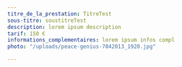 ```yaml
---
titre_de_la_prestation: TitreTest
sous-titre: soustitreTest
description: lorem ipsum description
tarif: 150 €
informations_complementaires: lorem ipsum infos compl
photo: "/uploads/peace-genius-7042013_1920.jpg"

---
```

